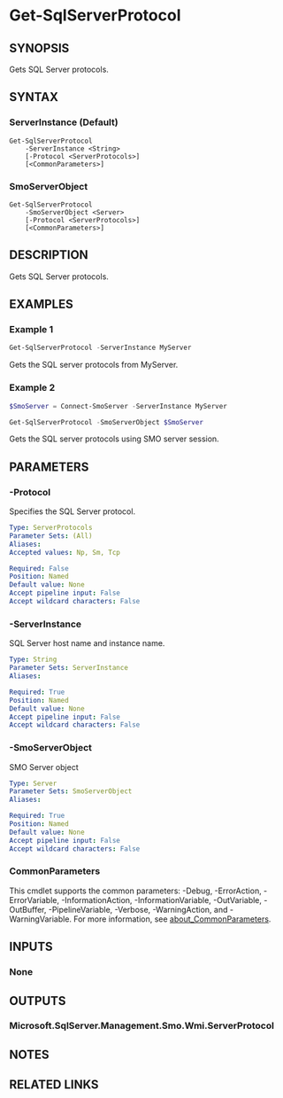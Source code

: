 ﻿---
external help file: SqlServerConfiguration-help.xml
Module Name: SqlServerConfiguration
online version:
schema: 2.0.0
---

# Get-SqlServerProtocol

## SYNOPSIS
Gets SQL Server protocols.

## SYNTAX

### ServerInstance (Default)
```
Get-SqlServerProtocol
	-ServerInstance <String>
	[-Protocol <ServerProtocols>]
	[<CommonParameters>]
```

### SmoServerObject
```
Get-SqlServerProtocol
	-SmoServerObject <Server>
	[-Protocol <ServerProtocols>]
	[<CommonParameters>]
```

## DESCRIPTION
Gets SQL Server protocols.

## EXAMPLES

### Example 1
```powershell
Get-SqlServerProtocol -ServerInstance MyServer
```

Gets the SQL server protocols from MyServer.

### Example 2
```powershell
$SmoServer = Connect-SmoServer -ServerInstance MyServer

Get-SqlServerProtocol -SmoServerObject $SmoServer
```

Gets the SQL server protocols using SMO server session.

## PARAMETERS

### -Protocol
Specifies the SQL Server protocol.

```yaml
Type: ServerProtocols
Parameter Sets: (All)
Aliases:
Accepted values: Np, Sm, Tcp

Required: False
Position: Named
Default value: None
Accept pipeline input: False
Accept wildcard characters: False
```

### -ServerInstance
SQL Server host name and instance name.

```yaml
Type: String
Parameter Sets: ServerInstance
Aliases:

Required: True
Position: Named
Default value: None
Accept pipeline input: False
Accept wildcard characters: False
```

### -SmoServerObject
SMO Server object

```yaml
Type: Server
Parameter Sets: SmoServerObject
Aliases:

Required: True
Position: Named
Default value: None
Accept pipeline input: False
Accept wildcard characters: False
```

### CommonParameters
This cmdlet supports the common parameters: -Debug, -ErrorAction, -ErrorVariable, -InformationAction, -InformationVariable, -OutVariable, -OutBuffer, -PipelineVariable, -Verbose, -WarningAction, and -WarningVariable. For more information, see [about_CommonParameters](http://go.microsoft.com/fwlink/?LinkID=113216).

## INPUTS

### None

## OUTPUTS

### Microsoft.SqlServer.Management.Smo.Wmi.ServerProtocol

## NOTES

## RELATED LINKS
